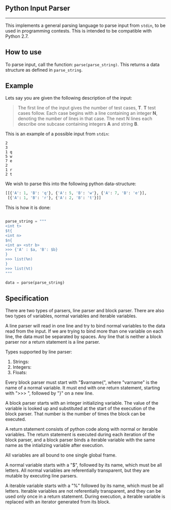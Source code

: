 Python Input Parser
-------------------
-------------------

This implements a general parsing language to parse input from `stdin`, to be used
in programming contests. This is intended to be compatible with Python 2.7. 

How to use
----------

To parse input, call the function: `parse(parse_string)`. This returns a data
structure as defined in `parse_string`.

Example
-------
Lets say you are given the following description of the input:

> The first line of the input gives the number of test cases, **T**. **T** test
> cases follow. Each case begins with a line containing an integer **N**,
> denoting the number of lines in that case. The next N lines each describe one
> subcase containing integers **A** and string **B**.

This is an example of a possible input from `stdin`:

```
2
3
1 q
5 w
7 e
2
1 r
2 t
```

We wish to parse this into the following python data-structure:

```python
[[{'A': 1, 'B': 'q'}, {'A': 5, 'B': 'w'}, {'A': 7, 'B': 'e'}],
 [{'A': 1, 'B': 'r'}, {'A': 2, 'B': 't'}]]
```

This is how it is done:

```python

parse_string = """
<int t>
$t{
<int n>
$n{
<int a> <str b>
>>> {'A' : $a, 'B': $b}
}
>>> list(%n)
}
>>> list(%t)
"""

data = parse(parse_string)

```

Specification
-------------

There are two types of parsers, line parser and block parser. There are also two
types of variables, normal variables and iterable variables.

A line parser will read in one line and try to bind normal variables to the data
read from the input. If we are trying to bind more than one variable on each
line, the data must be separated by spaces. Any line that is neither a block
parser nor a return statement is a line parser.

Types supported by line parser:
1. Strings: <str a>
2. Integers: <int a>
3. Floats: <float a>

Every block parser must start with "$varname{", where "varname" is the name of a
normal variable. It must end with one return statement, starting with ">>> ",
followed by "}" on a new line.

A block parser starts with an integer initializing variable. The value of the
variable is looked up and substituted at the start of the execution of the block
parser. That number is the number of times the block can be executed.

A return statement consists of python code along with normal or iterable
variables. The return statement is executed during each iteration of the block
parser, and a block parser binds a iterable variable with the same name as the
intializing variable after execution.

All variables are all bound to one single global frame.

A normal variable starts with a "$", followed by its name, which must be all
letters. All normal variables are referentially transparent, but they are
mutable by executing line parsers.

A iterable variable starts with a "%" followed by its name, which must be all
letters. Iterable variables are not referentially transparent, and they can be
used only once in a return statement. During execution, a iterable variable is
replaced with an iterator generated from its block.

